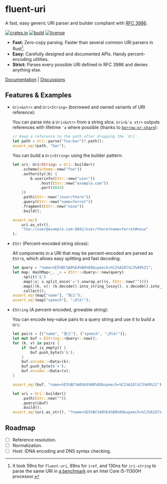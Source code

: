 # fluent-uri

A fast, easy generic URI parser and builder compliant with [RFC 3986].

[![crates.io](https://img.shields.io/crates/v/fluent-uri.svg)](https://crates.io/crates/fluent-uri)
[![build](https://img.shields.io/github/actions/workflow/status/yescallop/fluent-uri-rs/ci.yml
)](https://github.com/yescallop/fluent-uri-rs/actions/workflows/ci.yml)
[![license](https://img.shields.io/crates/l/fluent-uri.svg)](/LICENSE)

- **Fast:** Zero-copy parsing. Faster than several common URI parsers in Rust[^bench-res].
- **Easy:** Carefully designed and documented APIs. Handy percent-encoding utilities.
- **Strict:** Parses every possible URI defined in RFC 3986 and denies anything else.

[Documentation](https://docs.rs/fluent-uri) | [Discussions](https://github.com/yescallop/fluent-uri-rs/discussions)

[RFC 3986]: https://datatracker.ietf.org/doc/html/rfc3986/
[^bench-res]: It took 59ns for `fluent-uri`, 89ns for `iref`, and 130ns for `iri-string` to
    parse the same URI in [a benchmark](https://github.com/yescallop/fluent-uri-rs/blob/main/bench/benches/bench.rs)
    on an Intel Core i5-11300H processor.

## Features & Examples

- `Uri<&str>` and `Uri<String>` (borrowed and owned variants of URI reference):

    You can parse into a `Uri<&str>` from a string slice.
    `Uri<&'a str>` outputs references with lifetime `'a` where possible
    (thanks to [`borrow-or-share`](https://github.com/yescallop/borrow-or-share)):

    ```rust
    // Keep a reference to the path after dropping the `Uri`.
    let path = Uri::parse("foo:bar")?.path();
    assert_eq!(path, "bar");
    ```

    You can build a `Uri<String>` using the builder pattern:

    ```rust
    let uri: Uri<String> = Uri::builder()
        .scheme(Scheme::new("foo"))
        .authority(|b| {
            b.userinfo(EStr::new("user"))
                .host(EStr::new("example.com"))
                .port(8042)
        })
        .path(EStr::new("/over/there"))
        .query(EStr::new("name=ferret"))
        .fragment(EStr::new("nose"))
        .build();

    assert_eq!(
        uri.as_str(),
        "foo://user@example.com:8042/over/there?name=ferret#nose"
    );
    ```

- `EStr` (Percent-encoded string slices):

    All components in a URI that may be percent-encoded are parsed as `EStr`s,
    which allows easy splitting and fast decoding:

    ```rust
    let query = "name=%E5%BC%A0%E4%B8%89&speech=%C2%A1Ol%C3%A9%21";
    let map: HashMap<_, _> = EStr::<Query>::new(query)
        .split('&')
        .map(|s| s.split_once('=').unwrap_or((s, EStr::new(""))))
        .map(|(k, v)| (k.decode().into_string_lossy(), v.decode().into_string_lossy()))
        .collect();
    assert_eq!(map["name"], "张三");
    assert_eq!(map["speech"], "¡Olé!");
    ```

- `EString` (A percent-encoded, growable string):

    You can encode key-value pairs to a query string and use it to build a `Uri`:

    ```rust
    let pairs = [("name", "张三"), ("speech", "¡Olé!")];
    let mut buf = EString::<Query>::new();
    for (k, v) in pairs {
        if !buf.is_empty() {
            buf.push_byte(b'&');
        }
        buf.encode::<Data>(k);
        buf.push_byte(b'=');
        buf.encode::<Data>(v);
    }

    assert_eq!(buf, "name=%E5%BC%A0%E4%B8%89&speech=%C2%A1Ol%C3%A9%21");

    let uri = Uri::builder()
        .path(EStr::new(""))
        .query(&buf)
        .build();
    assert_eq!(uri.as_str(), "?name=%E5%BC%A0%E4%B8%89&speech=%C2%A1Ol%C3%A9%21");
    ```

## Roadmap

- [ ] Reference resolution.
- [ ] Normalization.
- [ ] Host: IDNA encoding and DNS syntax checking.
